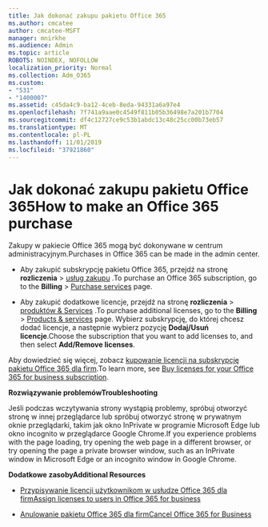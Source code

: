 ```yaml
---
title: Jak dokonać zakupu pakietu Office 365
ms.author: cmcatee
author: cmcatee-MSFT
manager: mnirkhe
ms.audience: Admin
ms.topic: article
ROBOTS: NOINDEX, NOFOLLOW
localization_priority: Normal
ms.collection: Adm_O365
ms.custom:
- "531"
- "1400007"
ms.assetid: c45da4c9-ba12-4ceb-8eda-94331a6a97e4
ms.openlocfilehash: 7f741a9aae0c4549f811b05b36498e7a201b7704
ms.sourcegitcommit: df4c12727ce9c53b1abdc13c48c25cc00b73eb57
ms.translationtype: MT
ms.contentlocale: pl-PL
ms.lasthandoff: 11/01/2019
ms.locfileid: "37921860"
---
```

# <a name="how-to-make-an-office-365-purchase"></a><span data-ttu-id="a29a2-102">Jak dokonać zakupu pakietu Office 365</span><span class="sxs-lookup"><span data-stu-id="a29a2-102">How to make an Office 365 purchase</span></span>

<span data-ttu-id="a29a2-103">Zakupy w pakiecie Office 365 mogą być dokonywane w centrum administracyjnym.</span><span class="sxs-lookup"><span data-stu-id="a29a2-103">Purchases in Office 365 can be made in the admin center.</span></span>
  
- <span data-ttu-id="a29a2-104">Aby zakupić subskrypcję pakietu Office 365, przejdź na stronę **rozliczenia** \> [usług zakupu](https://go.microsoft.com/fwlink/p/?linkid=868433) .</span><span class="sxs-lookup"><span data-stu-id="a29a2-104">To purchase an Office 365 subscription, go to the **Billing** \> [Purchase services](https://go.microsoft.com/fwlink/p/?linkid=868433) page.</span></span>

- <span data-ttu-id="a29a2-105">Aby zakupić dodatkowe licencje, przejdź na stronę **rozliczenia** \> [produktów & Services](https://go.microsoft.com/fwlink/p/?linkid=842054) .</span><span class="sxs-lookup"><span data-stu-id="a29a2-105">To purchase additional licenses, go to the **Billing** \> [Products & services](https://go.microsoft.com/fwlink/p/?linkid=842054) page.</span></span> <span data-ttu-id="a29a2-106">Wybierz subskrypcję, do której chcesz dodać licencje, a następnie wybierz pozycję **Dodaj/Usuń licencje**.</span><span class="sxs-lookup"><span data-stu-id="a29a2-106">Choose the subscription that you want to add licenses to, and then select **Add/Remove licenses**.</span></span>
  
<span data-ttu-id="a29a2-107">Aby dowiedzieć się więcej, zobacz [kupowanie licencji na subskrypcję pakietu Office 365 dla firm](https://docs.microsoft.com/office365/admin/subscriptions-and-billing/buy-licenses).</span><span class="sxs-lookup"><span data-stu-id="a29a2-107">To learn more, see [Buy licenses for your Office 365 for business subscription](https://docs.microsoft.com/office365/admin/subscriptions-and-billing/buy-licenses).</span></span>

<span data-ttu-id="a29a2-108">**Rozwiązywanie problemów**</span><span class="sxs-lookup"><span data-stu-id="a29a2-108">**Troubleshooting**</span></span>

<span data-ttu-id="a29a2-109">Jeśli podczas wczytywania strony wystąpią problemy, spróbuj otworzyć stronę w innej przeglądarce lub spróbuj otworzyć stronę w prywatnym oknie przeglądarki, takim jak okno InPrivate w programie Microsoft Edge lub okno incognito w przeglądarce Google Chrome.</span><span class="sxs-lookup"><span data-stu-id="a29a2-109">If you experience problems with the page loading, try opening the web page in a different browser, or try opening the page a private browser window, such as an InPrivate window in Microsoft Edge or an incognito window in Google Chrome.</span></span> 

<span data-ttu-id="a29a2-110">**Dodatkowe zasoby**</span><span class="sxs-lookup"><span data-stu-id="a29a2-110">**Additional Resources**</span></span>
  
- [<span data-ttu-id="a29a2-111">Przypisywanie licencji użytkownikom w usłudze Office 365 dla firm</span><span class="sxs-lookup"><span data-stu-id="a29a2-111">Assign licenses to users in Office 365 for business</span></span>](https://docs.microsoft.com/office365/admin/subscriptions-and-billing/assign-licenses-to-users)

- [<span data-ttu-id="a29a2-112">Anulowanie pakietu Office 365 dla firm</span><span class="sxs-lookup"><span data-stu-id="a29a2-112">Cancel Office 365 for Business</span></span>](https://docs.microsoft.com/office365/admin/subscriptions-and-billing/cancel-your-subscription)